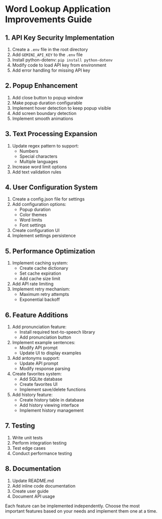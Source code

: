 


          
# Word Lookup Application Improvements Guide

## 1. API Key Security Implementation
1. Create a `.env` file in the root directory
2. Add `GEMINI_API_KEY` to the `.env` file
3. Install python-dotenv: `pip install python-dotenv`
4. Modify code to load API key from environment
5. Add error handling for missing API key

## 2. Popup Enhancement
1. Add close button to popup window
2. Make popup duration configurable
3. Implement hover detection to keep popup visible
4. Add screen boundary detection
5. Implement smooth animations

## 3. Text Processing Expansion
1. Update regex pattern to support:
   - Numbers
   - Special characters
   - Multiple languages
2. Increase word limit options
3. Add text validation rules

## 4. User Configuration System
1. Create a config.json file for settings
2. Add configuration options:
   - Popup duration
   - Color themes
   - Word limits
   - Font settings
3. Create configuration UI
4. Implement settings persistence

## 5. Performance Optimization
1. Implement caching system:
   - Create cache dictionary
   - Set cache expiration
   - Add cache size limit
2. Add API rate limiting
3. Implement retry mechanism:
   - Maximum retry attempts
   - Exponential backoff

## 6. Feature Additions
1. Add pronunciation feature:
   - Install required text-to-speech library
   - Add pronunciation button
2. Implement example sentences:
   - Modify API prompt
   - Update UI to display examples
3. Add antonyms support:
   - Update API prompt
   - Modify response parsing
4. Create favorites system:
   - Add SQLite database
   - Create favorites UI
   - Implement save/delete functions
5. Add history feature:
   - Create history table in database
   - Add history viewing interface
   - Implement history management

## 7. Testing
1. Write unit tests
2. Perform integration testing
3. Test edge cases
4. Conduct performance testing

## 8. Documentation
1. Update README.md
2. Add inline code documentation
3. Create user guide
4. Document API usage

Each feature can be implemented independently. Choose the most important features based on your needs and implement them one at a time.
        